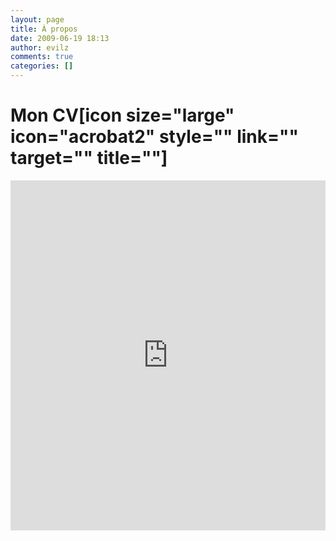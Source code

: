 ```yaml
---
layout: page
title: À propos
date: 2009-06-19 18:13
author: evilz
comments: true
categories: []
---
```

<h1>Mon CV[icon size="large" icon="acrobat2" style="" link="" target="" title=""]</h1>
<iframe src="https://docs.google.com/gview?a=v&amp;pid=explorer&amp;chrome=false&amp;api=true&amp;embedded=true&amp;srcid=0BwLbwB1nKt9NOWFiZGQ1M2MtYWY4MS00ZTdiLTllZTItZjkyOWJhY2M5N2Mz&amp;hl=fr" frameborder="0" width="100%" height="560px"></iframe>
